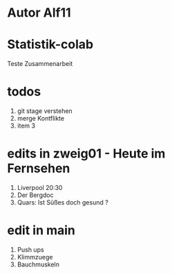 # Autor Alf11

# Statistik-colab
Teste Zusammenarbeit 

# todos 

1. git stage verstehen
2. merge Kontflikte
3. item 3

# edits in zweig01 - Heute im Fernsehen
1. Liverpool 20:30
2. Der Bergdoc
3. Quars: Ist Süßes doch gesund ? 

# edit in main 
1. Push ups 
2. Klimmzuege
3. Bauchmuskeln

